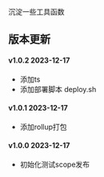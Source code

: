 沉淀一些工具函数


## 版本更新

#### v1.0.2 2023-12-17
  - 添加ts
  - 添加部署脚本 deploy.sh

#### v1.0.1 2023-12-17
  - 添加rollup打包

#### v1.0.0 2023-12-17
  - 初始化测试scope发布